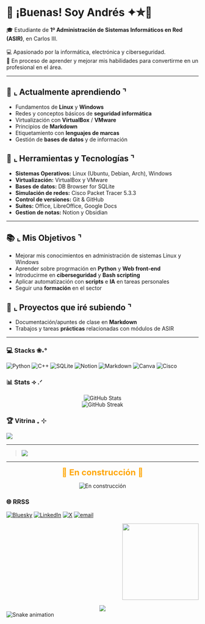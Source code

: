 # 👋 ¡Buenas! Soy Andrés ✦✮💫

🎓 Estudiante de **1º Administración de Sistemas Informáticos en Red (ASIR)**, en Carlos III.<br/>  
💻 Apasionado por la informática, electrónica y ciberseguridad.<br/>
🚀 En proceso de aprender y mejorar mis habilidades para convertirme en un profesional en el área.<br/>  

---
## 🌱 ⌞ Actualmente aprendiendo ⌝  
- Fundamentos de **Linux** y **Windows**  
- Redes y conceptos básicos de **seguridad informática**  
- Virtualización con **VirtualBox** / **VMware**  
- Principios de **Markdown**
- Etiquetamiento con **lenguajes de marcas**
- Gestión de **bases de datos** y de información

## 🔧 ⌞ Herramientas y Tecnologías ⌝ 
- **Sistemas Operativos:** Linux (Ubuntu, Debian, Arch), Windows  
- **Virtualización:** VirtualBox y VMware
- **Bases de datos:** DB Browser for SQLite
- **Simulación de redes:** Cisco Packet Tracer 5.3.3 
- **Control de versiones:** Git & GitHub  
- **Suites:** Office, LibreOffice, Google Docs
- **Gestion de notas:** Notion y Obsidian  

---

## 📚 ⌞ Mis Objetivos ⌝
- Mejorar mis conocimientos en administración de sistemas Linux y Windows  
- Aprender sobre progrmación en **Python** y **Web front-end**  
- Introducirme en **ciberseguridad** y **Bash scripting**
- Aplicar automatización con **scripts** e **IA** en tareas personales 
- Seguir una **formación** en el sector

## 🚀 ⌞ Proyectos que iré subiendo ⌝  
- Documentación/apuntes de clase en **Markdown**  
- Trabajos y tareas **prácticas** relacionadas con módulos de ASIR  

---
### 💻 Stacks ❀˖°
![Python](https://img.shields.io/badge/python-3670A0?style=for-the-badge&logo=python&logoColor=ffdd54) ![C++](https://img.shields.io/badge/c++-%2300599C.svg?style=for-the-badge&logo=c%2B%2B&logoColor=white) ![SQLite](https://img.shields.io/badge/sqlite-%2307405e.svg?style=for-the-badge&logo=sqlite&logoColor=white) ![Notion](https://img.shields.io/badge/Notion-%23000000.svg?style=for-the-badge&logo=notion&logoColor=white) ![Markdown](https://img.shields.io/badge/markdown-%23000000.svg?style=for-the-badge&logo=markdown&logoColor=white) ![Canva](https://img.shields.io/badge/Canva-%2300C4CC.svg?style=for-the-badge&logo=Canva&logoColor=white) ![Cisco](https://img.shields.io/badge/cisco-%23049fd9.svg?style=for-the-badge&logo=cisco&logoColor=black)
### 📊 Stats ⟢ .ᐟ
<p align="center">
  <img src="https://github-readme-stats.vercel.app/api?username=andrestlm&theme=gotham&hide_border=true&include_all_commits=true&count_private=true" alt="GitHub Stats" />
  <br/>
  <img src="https://nirzak-streak-stats.vercel.app/?user=andrestlm&theme=gotham&hide_border=true" alt="GitHub Streak" />
</p>

### 🏆 Vitrina ₊ ⊹
![](https://github-profile-trophy.vercel.app/?username=andrestlm&theme=gotham&no-frame=true&no-bg=true&margin-w=4)

---

> ![](https://quotes-github-readme.vercel.app/api?type=horizontal&theme=tokyonight)

---

<p align="center">
  <span style="font-size:22px; font-weight:bold; color:orange;">
    🚧 En construcción 🚧
  </span>
</p>
<p align="center">
  <img src="https://img.shields.io/badge/Estado-En%20construcción-orange?style=for-the-badge&logo=hammer" alt="En construcción">
</p>


### 🌐 RRSS
[![Bluesky](https://img.shields.io/badge/bluesky-0285FF?style=for-the-badge&logo=bluesky&logoColor=%23FFFFFF)](https://bsky.app/profile/---------) [![LinkedIn](https://img.shields.io/badge/LinkedIn-%230077B5.svg?logo=linkedin&logoColor=white)](https://linkedin.com/in/@-------) [![X](https://img.shields.io/badge/X-black.svg?logo=X&logoColor=white)](https://x.com/@---------) [![email](https://img.shields.io/badge/Email-D14836?logo=gmail&logoColor=white)](mailto:-------) 

<p align="right">
  <img src="https://github.com/user-attachments/assets/f72cb610-fbd8-409c-bf22-b331f6005327" width="200">
</p>

<div align="center">
  <img src="https://visitor-badge.laobi.icu/badge?page_id=andrestlm.andrestlm&"  />
</div>

<img src="https://raw.githubusercontent.com/andrestlm/andrestlm/output/snake.svg" alt="Snake animation" />

###
